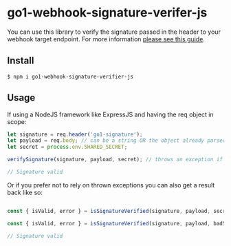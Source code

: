 # go1-webhook-signature-verifer-js

You can use this library to verify the signature passed in the header to your webhook target endpoint. For more information [please see this guide](https://developers.go1.com/docs/developer-tools/webhooks/security/#Signatures).

## Install

    $ npm i go1-webhook-signature-verifier-js

## Usage

If using a NodeJS framework like ExpressJS and having the req object in scope:

```js
let signature = req.header('go1-signature');
let payload = req.body; // can be a string OR the object already parsed by the express json middlware
let secret = process.env.SHARED_SECRET;

verifySignature(signature, payload, secret); // throws an exception if anything is invalid.

// Signature valid
```

Or if you prefer not to rely on thrown exceptions you can also get a result back like so:

```js

const { isValid, error } = isSignatureVerified(signature, payload, secret); // { isValid: true, error: undefined }

const { isValid, error } = isSignatureVerified(signature, payload, badSecret); // { isValid: false, error: InvalidWebhookSignature('Invalid signature') }

// Signature valid
```
